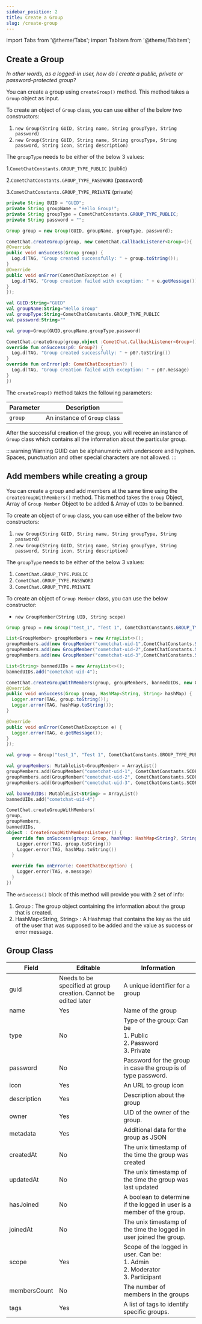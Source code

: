 ```yaml
---
sidebar_position: 2
title: Create a Group
slug: /create-group
---
```


import Tabs from '@theme/Tabs';
import TabItem from '@theme/TabItem';

## Create a Group

_In other words, as a logged-in user, how do I create a public, private or password-protected group?_

You can create a group using `createGroup()` method. This method takes a `Group` object as input.

To create an object of `Group` class, you can use either of the below two constructors:

1. `new Group(String GUID, String name, String groupType, String password)`
2. `new Group(String GUID, String name, String groupType, String password, String icon, String description)`

The `groupType` needs to be either of the below 3 values:

1.`CometChatConstants.GROUP_TYPE_PUBLIC` (public)

2.`CometChatConstants.GROUP_TYPE_PASSWORD` (password)

3.`CometChatConstants.GROUP_TYPE_PRIVATE` (private)

<Tabs>
<TabItem value="Java" label="Java">

```java
private String GUID = "GUID";
private String groupName = "Hello Group!";
private String groupType = CometChatConstants.GROUP_TYPE_PUBLIC;
private String password = "";

Group group = new Group(GUID, groupName, groupType, password);

CometChat.createGroup(group, new CometChat.CallbackListener<Group>(){
@Override
public void onSuccess(Group group) {
  Log.d(TAG, "Group created successfully: " + group.toString());
}
@Override
public void onError(CometChatException e) {
  Log.d(TAG, "Group creation failed with exception: " + e.getMessage());
}
});
```

</TabItem>
<TabItem value="Kotlin" label="Kotlin">

```kotlin
val GUID:String="GUID"
val groupName:String="Hello Group"
val groupType:String=CometChatConstants.GROUP_TYPE_PUBLIC
val password:String=""

val group=Group(GUID,groupName,groupType,password)

CometChat.createGroup(group,object :CometChat.CallbackListener<Group>(){
override fun onSuccess(p0: Group?) {
  Log.d(TAG, "Group created successfully: " + p0?.toString())
}
override fun onError(p0: CometChatException?) {
  Log.d(TAG, "Group creation failed with exception: " + p0?.message)
}
})
```

</TabItem>
</Tabs>

The `createGroup()` method takes the following parameters:

| Parameter | Description                  |
| --------- | ---------------------------- |
| `group`   | An instance of `Group` class |

After the successful creation of the group, you will receive an instance of `Group` class which contains all the information about the particular group.

:::warning Warning
GUID can be alphanumeric with underscore and hyphen. Spaces, punctuation and other special characters are not allowed.
:::

## Add members while creating a group

You can create a group and add members at the same time using the `createGroupWithMembers()` method. This method takes the `Group` Object, Array of `Group Member` Object to be added & Array of `UIDs` to be banned.

To create an object of `Group` class, you can use either of the below two constructors:

1. `new Group(String GUID, String name, String groupType, String password)`
2. `new Group(String GUID, String name, String groupType, String password, String icon, String description)`

The `groupType` needs to be either of the below 3 values:

1. `CometChat.GROUP_TYPE.PUBLIC`
2. `CometChat.GROUP_TYPE.PASSWORD`
3. `CometChat.GROUP_TYPE.PRIVATE`

To create an object of `Group Member` class, you can use the below constructor:

- `new GroupMember(String UID, String scope)`

<Tabs>
<TabItem value="Java" label="Java">

```java
Group group = new Group("test_1", "Test 1", CometChatConstants.GROUP_TYPE_PUBLIC,null);

List<GroupMember> groupMembers = new ArrayList<>();
groupMembers.add(new GroupMember("cometchat-uid-1",CometChatConstants.SCOPE_ADMIN));
groupMembers.add(new GroupMember("cometchat-uid-2",CometChatConstants.SCOPE_MODERATOR));
groupMembers.add(new GroupMember("cometchat-uid-3",CometChatConstants.SCOPE_PARTICIPANT));

List<String> bannedUIDs = new ArrayList<>();
bannedUIDs.add("cometchat-uid-4");

CometChat.createGroupWithMembers(group, groupMembers, bannedUIDs, new CometChat.CreateGroupWithMembersListener() {
@Override
public void onSuccess(Group group, HashMap<String, String> hashMap) {
  Logger.error(TAG, group.toString());
  Logger.error(TAG, hashMap.toString());
}

@Override
public void onError(CometChatException e) {
  Logger.error(TAG, e.getMessage());
}
});
```

</TabItem>
<TabItem value="Kotlin" label="Kotlin">

```kotlin
val group = Group("test_1", "Test 1", CometChatConstants.GROUP_TYPE_PUBLIC, null)

val groupMembers: MutableList<GroupMember> = ArrayList()
groupMembers.add(GroupMember("cometchat-uid-1", CometChatConstants.SCOPE_ADMIN))
groupMembers.add(GroupMember("cometchat-uid-2", CometChatConstants.SCOPE_MODERATOR))
groupMembers.add(GroupMember("cometchat-uid-3", CometChatConstants.SCOPE_PARTICIPANT))

val bannedUIDs: MutableList<String> = ArrayList()
bannedUIDs.add("cometchat-uid-4")

CometChat.createGroupWithMembers(
group,
groupMembers,
bannedUIDs,
object : CreateGroupWithMembersListener() {
  override fun onSuccess(group: Group, hashMap: HashMap<String?, String?>) {
    Logger.error(TAG, group.toString())
    Logger.error(TAG, hashMap.toString())
  }

  override fun onError(e: CometChatException) {
    Logger.error(TAG, e.message)
  }
})
```

</TabItem>
</Tabs>

The `onSuccess()` block of this method will provide you with 2 set of info:

1. Group : The group object containing the information about the group that is created.
2. HashMap&lt;String, String&gt; : A Hashmap that contains the key as the uid of the user that was supposed to be added and the value as success or error message.

## Group Class

| Field        | Editable                                                        | Information                                                                           |
| ------------ | --------------------------------------------------------------- | ------------------------------------------------------------------------------------- |
| guid         | Needs to be specified at group creation. Cannot be edited later | A unique identifier for a group                                                       |
| name         | Yes                                                             | Name of the group                                                                     |
| type         | No                                                              | Type of the group: Can be <br/>1. Public<br/>2. Password<br/>3. Private               |
| password     | No                                                              | Password for the group in case the group is of type password.                         |
| icon         | Yes                                                             | An URL to group icon                                                                  |
| description  | Yes                                                             | Description about the group                                                           |
| owner        | Yes                                                             | UID of the owner of the group.                                                        |
| metadata     | Yes                                                             | Additional data for the group as JSON                                                 |
| createdAt    | No                                                              | The unix timestamp of the time the group was created                                  |
| updatedAt    | No                                                              | The unix timestamp of the time the group was last updated                             |
| hasJoined    | No                                                              | A boolean to determine if the logged in user is a member of the group.                |
| joinedAt     | No                                                              | The unix timestamp of the time the logged in user joined the group.                   |
| scope        | Yes                                                             | Scope of the logged in user. Can be:<br/>1. Admin<br/>2. Moderator<br/>3. Participant |
| membersCount | No                                                              | The number of members in the groups                                                   |
| tags         | Yes                                                             | A list of tags to identify specific groups.                                           |
